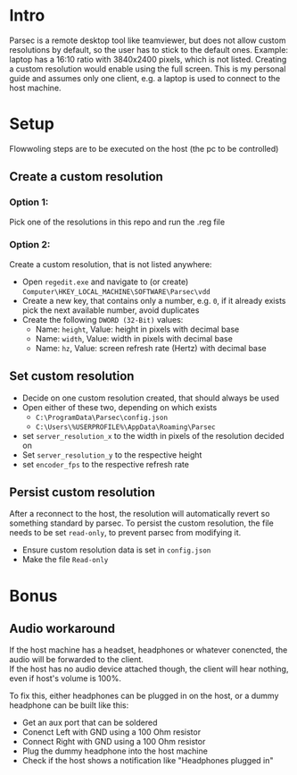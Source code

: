 # Intro

Parsec is a remote desktop tool like teamviewer, but does not allow custom resolutions by default, so the user has to stick to the default ones. 
Example: laptop has a 16:10 ratio with 3840x2400 pixels, which is not listed. Creating a custom resolution would enable using the full screen.
This is my personal guide and assumes only one client, e.g. a laptop is used to connect to the host machine.

# Setup

Flowwoling steps are to be executed on the host (the pc to be controlled)

## Create a custom resolution

### Option 1: 

Pick one of the resolutions in this repo and run the .reg file

### Option 2:

Create a custom resolution, that is not listed anywhere:

- Open `regedit.exe` and navigate to (or create) `Computer\HKEY_LOCAL_MACHINE\SOFTWARE\Parsec\vdd`
- Create a new key, that contains only a number, e.g. `0`, if it already exists pick the next available number, avoid duplicates
- Create the following `DWORD (32-Bit)` values:
  - Name: `height`, Value: height in pixels with decimal base
  - Name: `width`, Value: width in pixels with decimal base
  - Name: `hz`, Value: screen refresh rate (Hertz) with decimal base

## Set custom resolution

- Decide on one custom resolution created, that should always be used
- Open either of these two, depending on which exists
  - `C:\ProgramData\Parsec\config.json`
  - `C:\Users\%USERPROFILE%\AppData\Roaming\Parsec`
- set `server_resolution_x` to the width in pixels of the resolution decided on
- Set `server_resolution_y` to the respective height
- set `encoder_fps` to the respective refresh rate

## Persist custom resolution

After a reconnect to the host, the resolution will automatically revert so something standard by parsec. To persist the custom resolution, the file needs to be set `read-only`, to prevent parsec from modifying it.

- Ensure custom resolution data is set in `config.json`
- Make the file `Read-only`

# Bonus

## Audio workaround

If the host machine has a headset, headphones or whatever conencted, the audio will be forwarded to the client.  
If the host has no audio device attached though, the client will hear nothing, even if host's volume is 100%.

To fix this, either headphones can be plugged in on the host, or a dummy headphone can be built like this:
- Get an aux port that can be soldered
- Conenct Left with GND using a 100 Ohm resistor
- Connect Right with GND using a 100 Ohm resistor
- Plug the dummy headphone into the host machine
- Check if the host shows a notification like "Headphones plugged in"
